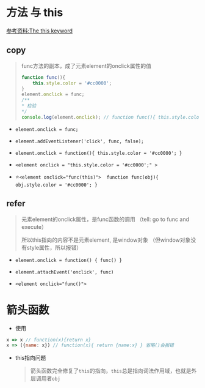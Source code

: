# 方法 与 this 
[参考资料:The this keyword]( https://www.quirksmode.org/js/this.html )

## copy

> func方法的副本，成了元素element的onclick属性的值
>
> ```javascript
> function func(){
>     this.style.color = '#cc0000';
> }
> element.onclick = func;
> /**
> * 检验
> */
> console.log(element.onclick); // function func(){ this.style.color = '#cc0000'}
> ```

- ```element.onclick = func;```

- ```element.addEventListener('click', func, false);```

- ```element.onclick = function(){ this.style.color = '#cc0000'; }```

- ```<element onclick = "this.style.color = '#cc0000';" >```

- :star:```<element onclick="func(this)">  function func(obj){ obj.style.color = '#cc0000'; }```

  

## refer

> 元素element的onclick属性，是func函数的调用  （tell: go to func and execute）
>
> 所以this指向的内容不是元素element, 是window对象 （但window对象没有style属性，所以报错）

- ```element.onclick = function() { func() }```

- ```element.attachEvent('onclick', func)```
- ```<element onclick="func()">```





# 箭头函数



- 使用

```javascript
x => x // function(x){return x}
x => ({name: x}) // function(x){ return {name:x} } 省略()会报错
```



- this指向问题

  > 箭头函数完全修复了`this`的指向，`this`总是指向词法作用域，也就是外层调用者`obj`